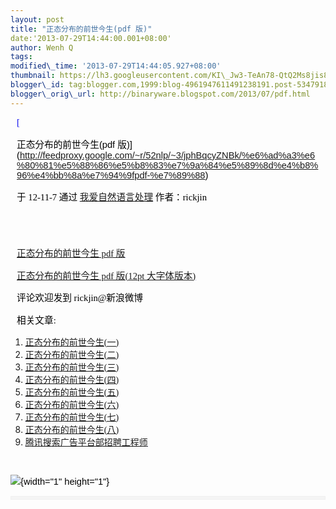 ```yaml
--- 
layout: post 
title: "正态分布的前世今生(pdf 版)" 
date:'2013-07-29T14:44:00.001+08:00' 
author: Wenh Q
tags:
modified\_time: '2013-07-29T14:44:05.927+08:00' 
thumbnail: https://lh3.googleusercontent.com/KI\_Jw3-TeAn78-QtQ2Ms8jis84TuXamJ11LI7rzFVzHl3JCKiY9N6D5Py9Xq9-vQVIutdV\_jbivEwlbFW\_PnBrwIssAsMWeLptJaM7yMHzunZoR9FAU=s72-c
blogger\_id: tag:blogger.com,1999:blog-4961947611491238191.post-5347918512285468857
blogger\_orig\_url: http://binaryware.blogspot.com/2013/07/pdf.html
---
```


<div
style="color: black; direction: ltr; font-family: &quot;Arial&quot;; font-size: 11pt; margin-bottom: 0; margin-left: 7.5pt; margin-right: 7.5pt; margin-top: 0; padding: 0;">

<span
style="color: #0000ee; font-family: &quot;Verdana&quot;; text-decoration: underline;">[

正态分布的前世今生(pdf
版)](http://feedproxy.google.com/~r/52nlp/~3/jphBqcyZNBk/%e6%ad%a3%e6%80%81%e5%88%86%e5%b8%83%e7%9a%84%e5%89%8d%e4%b8%96%e4%bb%8a%e7%94%9fpdf-%e7%89%88)</span>

</div>

<div
style="color: black; direction: ltr; font-family: &quot;Arial&quot;; font-size: 11pt; margin-bottom: 0; margin-left: 7.5pt; margin-right: 7.5pt; margin-top: 0; padding-bottom: 8pt; padding-left: 0; padding-right: 0; padding-top: 0;">

<span style="font-family: &quot;Verdana&quot;;">于 12-11-7 通过
</span><span
style="color: #0000ee; font-family: &quot;Verdana&quot;; text-decoration: underline;">[我爱自然语言处理](http://www.52nlp.cn/)</span><span
style="font-family: &quot;Verdana&quot;;"> 作者：rickjin</span>

</div>

<div
style="color: black; direction: ltr; font-family: &quot;Arial&quot;; font-size: 11pt; height: 11pt; margin-bottom: 0; margin-left: 7.5pt; margin-right: 7.5pt; margin-top: 0; padding: 0;">

<span style="font-family: &quot;Verdana&quot;;"></span>

</div>

<div
style="color: black; direction: ltr; font-family: &quot;Arial&quot;; font-size: 11pt; margin-bottom: 0; margin-left: 7.5pt; margin-right: 7.5pt; margin-top: 0; padding: 0;">

<span
style="color: #0000ee; font-family: &quot;Verdana&quot;; text-decoration: underline;">[正态分布的前世今生
pdf 版](http://vdisk.weibo.com/s/hymAm/1352357338)</span>

</div>

<div
style="color: black; direction: ltr; font-family: &quot;Arial&quot;; font-size: 11pt; margin-bottom: 0; margin-left: 7.5pt; margin-right: 7.5pt; margin-top: 0; padding: 0;">

<span
style="color: #0000ee; font-family: &quot;Verdana&quot;; text-decoration: underline;">[正态分布的前世今生
pdf 版(12pt
大字体版本)](http://vdisk.weibo.com/s/ipng9/1353321291)</span>

</div>

<div
style="color: black; direction: ltr; font-family: &quot;Arial&quot;; font-size: 11pt; margin-bottom: 0; margin-left: 7.5pt; margin-right: 7.5pt; margin-top: 0; padding: 0;">

<span style="font-family: &quot;Verdana&quot;;">评论欢迎发到
rickjin@新浪微博</span>

</div>

<div
style="color: black; direction: ltr; font-family: &quot;Arial&quot;; font-size: 11pt; margin-bottom: 0; margin-left: 7.5pt; margin-right: 7.5pt; margin-top: 0; padding: 0;">




</div>

<div
style="color: black; direction: ltr; font-family: &quot;Arial&quot;; font-size: 11pt; margin-bottom: 0; margin-left: 7.5pt; margin-right: 7.5pt; margin-top: 0; padding: 0;">

<span style="font-family: &quot;Verdana&quot;;">相关文章:</span>

</div>

1.  <span
    style="color: #0000ee; font-family: &quot;Verdana&quot;; text-decoration: underline;">[正态分布的前世今生(一)](http://www.52nlp.cn/%e6%ad%a3%e6%80%81%e5%88%86%e5%b8%83%e7%9a%84%e5%89%8d%e4%b8%96%e4%bb%8a%e7%94%9f%e4%b8%80)</span>
2.  <span
    style="color: #0000ee; font-family: &quot;Verdana&quot;; text-decoration: underline;">[正态分布的前世今生(二)](http://www.52nlp.cn/%e6%ad%a3%e6%80%81%e5%88%86%e5%b8%83%e7%9a%84%e5%89%8d%e4%b8%96%e4%bb%8a%e7%94%9f%e4%ba%8c)</span>
3.  <span
    style="color: #0000ee; font-family: &quot;Verdana&quot;; text-decoration: underline;">[正态分布的前世今生(三)](http://www.52nlp.cn/%e6%ad%a3%e6%80%81%e5%88%86%e5%b8%83%e7%9a%84%e5%89%8d%e4%b8%96%e4%bb%8a%e7%94%9f%e4%b8%89-2)</span>
4.  <span
    style="color: #0000ee; font-family: &quot;Verdana&quot;; text-decoration: underline;">[正态分布的前世今生(四)](http://www.52nlp.cn/%e6%ad%a3%e6%80%81%e5%88%86%e5%b8%83%e7%9a%84%e5%89%8d%e4%b8%96%e4%bb%8a%e7%94%9f%e5%9b%9b)</span>
5.  <span
    style="color: #0000ee; font-family: &quot;Verdana&quot;; text-decoration: underline;">[正态分布的前世今生(五)](http://www.52nlp.cn/%e6%ad%a3%e6%80%81%e5%88%86%e5%b8%83%e7%9a%84%e5%89%8d%e4%b8%96%e4%bb%8a%e7%94%9f%e4%ba%94)</span>
6.  <span
    style="color: #0000ee; font-family: &quot;Verdana&quot;; text-decoration: underline;">[正态分布的前世今生(六)](http://www.52nlp.cn/%e6%ad%a3%e6%80%81%e5%88%86%e5%b8%83%e7%9a%84%e5%89%8d%e4%b8%96%e4%bb%8a%e7%94%9f%e5%85%ad)</span>
7.  <span
    style="color: #0000ee; font-family: &quot;Verdana&quot;; text-decoration: underline;">[正态分布的前世今生(七)](http://www.52nlp.cn/%e6%ad%a3%e6%80%81%e5%88%86%e5%b8%83%e7%9a%84%e5%89%8d%e4%b8%96%e4%bb%8a%e7%94%9f%e4%b8%83)</span>
8.  <span
    style="color: #0000ee; font-family: &quot;Verdana&quot;; text-decoration: underline;">[正态分布的前世今生(八)](http://www.52nlp.cn/%e6%ad%a3%e6%80%81%e5%88%86%e5%b8%83%e7%9a%84%e5%89%8d%e4%b8%96%e4%bb%8a%e7%94%9f%e5%85%ab)</span>
9.  <span
    style="color: #0000ee; font-family: &quot;Verdana&quot;; text-decoration: underline;">[腾讯搜索广告平台部招聘工程师](http://www.52nlp.cn/%e8%85%be%e8%ae%af%e6%90%9c%e7%b4%a2%e5%b9%bf%e5%91%8a%e5%b9%b3%e5%8f%b0%e9%83%a8%e6%8b%9b%e8%81%98%e5%b7%a5%e7%a8%8b%e5%b8%88)</span>

<div
style="color: black; direction: ltr; font-family: &quot;Arial&quot;; font-size: 11pt; height: 11pt; margin-bottom: 0; margin-left: 7.5pt; margin-right: 7.5pt; margin-top: 0; padding: 0;">

<span
style="color: #0000ee; font-family: &quot;Verdana&quot;; text-decoration: underline;">[](http://www.52nlp.cn/%e8%85%be%e8%ae%af%e6%90%9c%e7%b4%a2%e5%b9%bf%e5%91%8a%e5%b9%b3%e5%8f%b0%e9%83%a8%e6%8b%9b%e8%81%98%e5%b7%a5%e7%a8%8b%e5%b8%88)</span>

</div>

<div
style="color: black; direction: ltr; font-family: &quot;Arial&quot;; font-size: 11pt; margin: 0; padding: 0;">

![](https://lh3.googleusercontent.com/KI_Jw3-TeAn78-QtQ2Ms8jis84TuXamJ11LI7rzFVzHl3JCKiY9N6D5Py9Xq9-vQVIutdV_jbivEwlbFW_PnBrwIssAsMWeLptJaM7yMHzunZoR9FAU){width="1"
height="1"}

</div>

<div itemscope="" itemtype="http://schema.org/EmailMessage"
style="border: 1px solid #f0f0f0; color: black; font-family: Arial, sans-serif; max-width: 650px;">

<div style="background-color: whitesmoke; padding: 2px 12px;">




</div>

</div>
